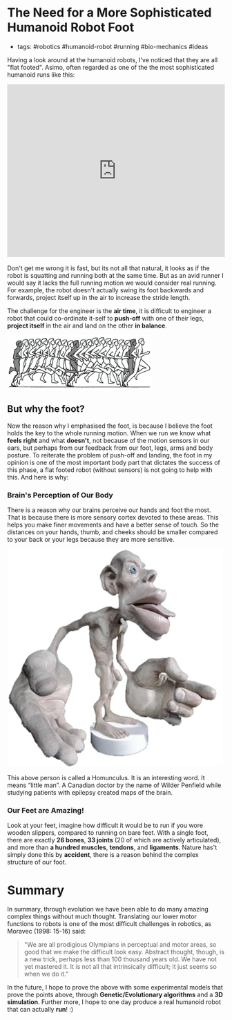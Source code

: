 # The Need for a More Sophisticated Humanoid Robot Foot
- tags: #robotics #humanoid-robot #running #bio-mechanics #ideas

Having a look around at the humanoid robots, I've noticed that they are all
"flat footed". Asimo, often regarded as one of the the most sophisticated
humanoid runs like this:

<iframe width="100%" height="400" src="http://www.youtube.com/embed/g9p7-OPvs1c"
frameborder="0" allowfullscreen>
</iframe>

Don't get me wrong it is fast, but its not all that natural, it looks as if the
robot is squatting and running both at the same time. But as an avid runner I
would say it lacks the full running motion we would consider real running. For
example, the robot doesn't actually swing its foot backwards and forwards,
project itself up in the air to increase the stride length.

The challenge for the engineer is the **air time**, it is difficult to engineer
a robot that could co-ordinate it-self to **push-off** with one of their legs,
**project itself** in the air and land on the other **in balance**.

![Running Sequence](./images/running_sequence.png)


## But why the foot?  
Now the reason why I emphasised the foot, is because I believe the foot holds
the key to the whole running motion. When we run we know what **feels right**
and what **doesn't**, not because of the motion sensors in our ears, but
perhaps from our feedback from our foot, legs, arms and body posture. To
reiterate the problem of push-off and landing, the foot in my opinion is one of
the most important body part that dictates the success of this phase, a flat
footed robot (without sensors) is not going to help with this. And here is why:

### Brain's Perception of Our Body 
There is a reason why our brains perceive our hands and foot the most. That is
because there is more sensory cortex devoted to these areas. This helps you
make finer movements and have a better sense of touch. So the distances on your
hands, thumb, and cheeks should be smaller compared to your back or your legs
because they are more sensitive.

![Homunculus](./images/homunculus.jpg)

This above person is called a Homunculus. It is an interesting word. It means
“little man”.  A Canadian doctor by the name of Wilder Penfield while studying
patients with epilepsy created maps of the brain. 

### Our Feet are Amazing!  
Look at your feet, imagine how difficult it would be to run if you wore wooden
slippers, compared to running on bare feet. With a single foot, there are
exactly **26 bones**, **33 joints** (20 of which are actively articulated), and
more than **a hundred muscles**, **tendons**, and **ligaments**. Nature has't
simply done this by **accident**, there is a reason behind the complex
structure of our foot.


# Summary 
In summary, through evolution we have been able to do many amazing complex
things without much thought. Translating our lower motor functions to robots is
one of the most difficult challenges in robotics, as Moravec (1998: 15-16)
said:

> "We are all prodigious Olympians in perceptual and motor areas, so good that
> we make the difficult look easy. Abstract thought, though, is a new trick,
> perhaps less than 100 thousand years old. We have not yet mastered it. It is
> not all that intrinsically difficult; it just seems so when we do it."

In the future, I hope to prove the above with some experimental models that
prove the points above, through **Genetic/Evolutionary algorithms** and a **3D
simulation**. Further more, I hope to one day produce a real humanoid robot
that can actually **run**! :)
